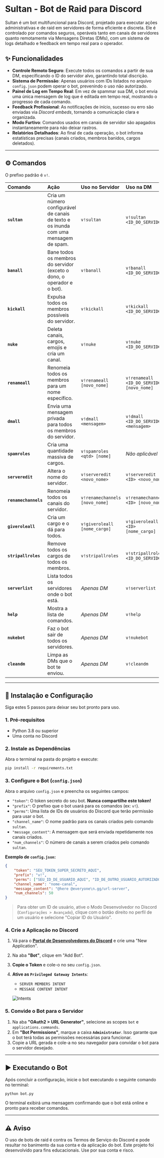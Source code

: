 # Sultan - Bot de Raid para Discord

Sultan é um bot multifuncional para Discord, projetado para executar ações administrativas e de raid em servidores de forma eficiente e discreta. Ele é controlado por comandos seguros, operáveis tanto em canais de servidores quanto remotamente via Mensagens Diretas (DMs), com um sistema de logs detalhado e feedback em tempo real para o operador.

## ✨ Funcionalidades

- **Controle Remoto Seguro**: Execute todos os comandos a partir de sua DM, especificando o ID do servidor alvo, garantindo total discrição.
- **Sistema de Permissão**: Apenas usuários com IDs listados no arquivo `config.json` podem operar o bot, prevenindo o uso não autorizado.
- **Painel de Log em Tempo Real**: Em vez de spammar sua DM, o bot envia uma única mensagem de log que é editada em tempo real, mostrando o progresso de cada comando.
- **Feedback Profissional**: As notificações de início, sucesso ou erro são enviadas via *Discord embeds*, tornando a comunicação clara e organizada.
- **Modo Furtivo**: Comandos usados em canais de servidor são apagados instantaneamente para não deixar rastros.
- **Relatórios Detalhados**: Ao final de cada operação, o bot informa estatísticas precisas (canais criados, membros banidos, cargos deletados).

---

## ⚙️ Comandos

O prefixo padrão é `v!`.

| Comando | Ação | Uso no Servidor | Uso na DM |
| :--- | :--- | :--- | :--- |
| **`sultan`** | Cria um número configurável de canais de texto e os inunda com uma mensagem de spam. | `v!sultan` | `v!sultan <ID_DO_SERVIDOR>` |
| **`banall`** | Bane todos os membros do servidor (exceto o dono, o operador e o bot). | `v!banall` | `v!banall <ID_DO_SERVIDOR>` |
| **`kickall`**| Expulsa todos os membros possíveis do servidor. | `v!kickall` | `v!kickall <ID_DO_SERVIDOR>` |
| **`nuke`** | Deleta canais, cargos, emojis e cria um canal. | `v!nuke` | `v!nuke <ID_DO_SERVIDOR>` |
| **`renameall`**| Renomeia todos os membros para um nome específico. | `v!renameall [novo_nome]` | `v!renameall <ID_DO_SERVIDOR> [novo_nome]` |
| **`dmall`**| Envia uma mensagem privada para todos os membros do servidor. | `v!dmall <mensagem>` | `v!dmall <ID_DO_SERVIDOR> <mensagem>` |
| **`spamroles`**| Cria uma quantidade massiva de cargos. | `v!spamroles <qtd> [nome]` | *Não aplicável* |
| **`serveredit`**| Altera o nome do servidor. | `v!serveredit <novo_nome>` | `v!serveredit <ID> <novo_nome>` |
| **`renamechannels`**| Renomeia todos os canais do servidor. | `v!renamechannels [novo_nome]` | `v!renamechannels <ID> [novo_nome]` |
| **`giveroleall`**| Cria um cargo e o dá para todos. | `v!giveroleall [nome_cargo]` | `v!giveroleall <ID> [nome_cargo]` |
| **`stripallroles`**| Remove todos os cargos de todos os membros. | `v!stripallroles` | `v!stripallroles <ID_DO_SERVIDOR>` |
| **`serverlist`**| Lista todos os servidores onde o bot está. | *Apenas DM* | `v!serverlist` |
| **`help`**| Mostra a lista de comandos. | *Apenas DM* | `v!help` |
| **`nukebot`**| Faz o bot sair de todos os servidores. | *Apenas DM* | `v!nukebot` |
| **`cleandm`**| Limpa as DMs que o bot te enviou. | *Apenas DM* | `v!cleandm` |

---

## 🚀 Instalação e Configuração

Siga estes 5 passos para deixar seu bot pronto para uso.

### 1. Pré-requisitos
- Python 3.8 ou superior
- Uma conta no Discord

### 2. Instale as Dependências
Abra o terminal na pasta do projeto e execute:
```bash
pip install -r requirements.txt
```

### 3. Configure o Bot (`config.json`)
Abra o arquivo `config.json` e preencha os seguintes campos:

- `"token"`: O token secreto do seu bot. **Nunca compartilhe este token!**
- `"prefix"`: O prefixo que o bot usará para os comandos (ex: `v!`).
- `"perms"`: Uma lista de IDs de usuários do Discord que terão permissão para usar o bot.
- `"channel_name"`: O nome padrão para os canais criados pelo comando `sultan`.
- `"message_content"`: A mensagem que será enviada repetidamente nos canais criados.
- `"num_channels"`: O número de canais a serem criados pelo comando `sultan`.

**Exemplo de `config.json`:**
```json
{
    "token": "SEU_TOKEN_SUPER_SECRETO_AQUI",
    "prefix": "v!",
    "perms": ["SEU_ID_DE_USUARIO_AQUI", "ID_DE_OUTRO_USUARIO_AUTORIZADO"],
    "channel_name": "nome-canal",
    "message_content": "@here @everyone\n.gg/url-server",
    "num_channels": 50
}
```
> Para obter um ID de usuário, ative o Modo Desenvolvedor no Discord (`Configurações > Avançado`), clique com o botão direito no perfil de um usuário e selecione "Copiar ID do Usuário".

### 4. Crie a Aplicação no Discord
1. Vá para o **[Portal de Desenvolvedores do Discord](https://discord.com/developers/applications)** e crie uma "New Application".
2. Na aba **"Bot"**, clique em "Add Bot".
3. **Copie o Token** e cole-o no seu `config.json`.
4. **Ative as `Privileged Gateway Intents`**:
   - `SERVER MEMBERS INTENT`
   - `MESSAGE CONTENT INTENT`

   ![Intents](https://i.imgur.com/K0V36P1.png)

### 5. Convide o Bot para o Servidor
1. Na aba **"OAuth2 > URL Generator"**, selecione as scopes `bot` e `applications.commands`.
2. Em **"Bot Permissions"**, marque a caixa **`Administrator`**. Isso garante que o bot terá todas as permissões necessárias para funcionar.
3. Copie a URL gerada e cole-a no seu navegador para convidar o bot para o servidor desejado.

---

## ▶️ Executando o Bot
Após concluir a configuração, inicie o bot executando o seguinte comando no terminal:
```bash
python bot.py
```
O terminal exibirá uma mensagem confirmando que o bot está online e pronto para receber comandos.

---

## ⚠️ Aviso

O uso de bots de raid é contra os Termos de Serviço do Discord e pode resultar no banimento da sua conta e da aplicação do bot. Este projeto foi desenvolvido para fins educacionais. Use por sua conta e risco.
